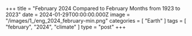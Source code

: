 +++
title = "February 2024 Compared to February Months from 1923 to 2023"
date = 2024-01-29T00:00:00.000Z
image = "/images/1_/eng_2024_february-min.png"
categories = [ "Earth" ]
tags = [ "february", "2024", "climate" ]
type = "post"
+++

